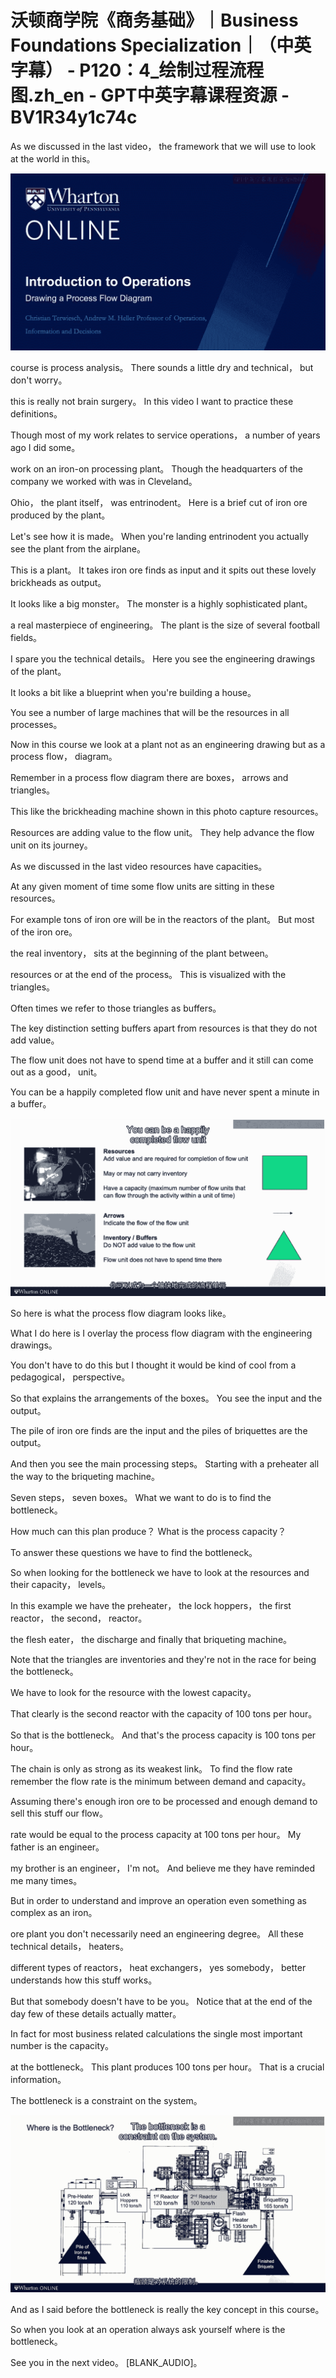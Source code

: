 # 沃顿商学院《商务基础》｜Business Foundations Specialization｜（中英字幕） - P120：4_绘制过程流程图.zh_en - GPT中英字幕课程资源 - BV1R34y1c74c

As we discussed in the last video， the framework that we will use to look at the world in this。

![](img/64574e366d8fd93e346a32e02566bd89_1.png)

course is process analysis。 There sounds a little dry and technical， but don't worry。

this is really not brain surgery。 In this video I want to practice these definitions。

Though most of my work relates to service operations， a number of years ago I did some。

work on an iron-on processing plant。 Though the headquarters of the company we worked with was in Cleveland。

Ohio， the plant itself， was entrinodent。 Here is a brief cut of iron ore produced by the plant。

Let's see how it is made。 When you're landing entrinodent you actually see the plant from the airplane。

This is a plant。 It takes iron ore finds as input and it spits out these lovely brickheads as output。

It looks like a big monster。 The monster is a highly sophisticated plant。

a real masterpiece of engineering。 The plant is the size of several football fields。

I spare you the technical details。 Here you see the engineering drawings of the plant。

It looks a bit like a blueprint when you're building a house。

You see a number of large machines that will be the resources in all processes。

Now in this course we look at a plant not as an engineering drawing but as a process flow， diagram。

Remember in a process flow diagram there are boxes， arrows and triangles。

This like the brickheading machine shown in this photo capture resources。

Resources are adding value to the flow unit。 They help advance the flow unit on its journey。

As we discussed in the last video resources have capacities。

At any given moment of time some flow units are sitting in these resources。

For example tons of iron ore will be in the reactors of the plant。 But most of the iron ore。

the real inventory， sits at the beginning of the plant between。

resources or at the end of the process。 This is visualized with the triangles。

Often times we refer to those triangles as buffers。

The key distinction setting buffers apart from resources is that they do not add value。

The flow unit does not have to spend time at a buffer and it still can come out as a good， unit。

You can be a happily completed flow unit and have never spent a minute in a buffer。

![](img/64574e366d8fd93e346a32e02566bd89_3.png)

So here is what the process flow diagram looks like。

What I do here is I overlay the process flow diagram with the engineering drawings。

You don't have to do this but I thought it would be kind of cool from a pedagogical， perspective。

So that explains the arrangements of the boxes。 You see the input and the output。

The pile of iron ore finds are the input and the piles of briquettes are the output。

And then you see the main processing steps。 Starting with a preheater all the way to the briqueting machine。

Seven steps， seven boxes。 What we want to do is to find the bottleneck。

How much can this plan produce？ What is the process capacity？

To answer these questions we have to find the bottleneck。

So when looking for the bottleneck we have to look at the resources and their capacity， levels。

In this example we have the preheater， the lock hoppers， the first reactor， the second， reactor。

the flesh eater， the discharge and finally that briqueting machine。

Note that the triangles are inventories and they're not in the race for being the bottleneck。

We have to look for the resource with the lowest capacity。

That clearly is the second reactor with the capacity of 100 tons per hour。

So that is the bottleneck。 And that's the process capacity is 100 tons per hour。

The chain is only as strong as its weakest link。 To find the flow rate remember the flow rate is the minimum between demand and capacity。

Assuming there's enough iron ore to be processed and enough demand to sell this stuff our flow。

rate would be equal to the process capacity at 100 tons per hour。 My father is an engineer。

my brother is an engineer， I'm not。 And believe me they have reminded me many times。

But in order to understand and improve an operation even something as complex as an iron。

ore plant you don't necessarily need an engineering degree。 All these technical details， heaters。

different types of reactors， heat exchangers， yes somebody， better understands how this stuff works。

But that somebody doesn't have to be you。 Notice that at the end of the day few of these details actually matter。

In fact for most business related calculations the single most important number is the capacity。

at the bottleneck。 This plant produces 100 tons per hour。 That is a crucial information。

The bottleneck is a constraint on the system。

![](img/64574e366d8fd93e346a32e02566bd89_5.png)

And as I said before the bottleneck is really the key concept in this course。

So when you look at an operation always ask yourself where is the bottleneck。

See you in the next video。 [BLANK_AUDIO]。
